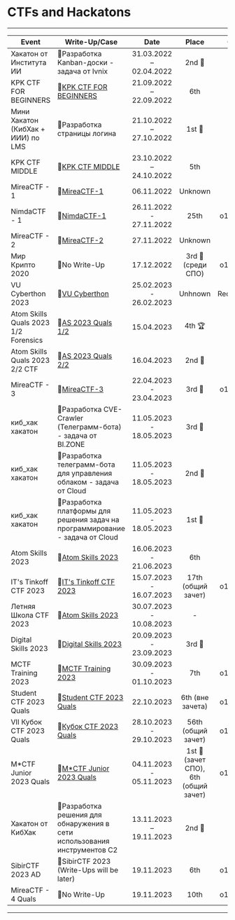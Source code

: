 # CTFs and Hackatons

---

| Event                                | Write-Up/Case                                                                                                                | Date                    | Place                                                | Command      |
| ------------------------------------ | ---------------------------------------------------------------------------------------------------------------------------- | :---------------------: | :--------------------------------------------------: | :----------: |
| Хакатон от Института ИИ              | :floppy_disk:Разработка Kanban-доски - задача от Ivnix                                                                       | 31.03.2022 – 02.04.2022 | 2nd :2nd_place_medal:                                | Impulse      |
| KPK CTF FOR BEGINNERS                | :green_book:[KPK CTF FOR BEGINNERS](../main/KPK-CTF/KPK-CTF-Beginners/KPK-CTF-Beginners.md)                                  | 21.09.2022 – 22.09.2022 | 6th                                                  | Solo         |
| Мини Хакатон (КибХак + ИИИ) по LMS   | :floppy_disk:Разработка страницы логина                                                                                      | 21.10.2022 – 27.10.2022 | 1st :1st_place_medal:                                | Impulse      |
| KPK CTF MIDDLE                       | :green_book:[KPK CTF MIDDLE](../main/KPK-CTF/KPK-CTF-Middle/KPK-CTF-Middle.md)                                               | 23.10.2022 – 24.10.2022 | 5th                                                  | Solo         |
| MireaCTF - 1                         | :green_book:[MireaCTF-1](../main/MireaCTF/MireaCTF-1/MireaCTF-1.md)                                                          | 06.11.2022              | Unknown                                              | Solo         |
| NimdaCTF - 1                         | :green_book:[NimdaCTF-1](../main/NimdaCTF/NimdaCTF-1/NimdaCTF-1.md)                                                          | 26.11.2022 - 27.11.2022 | 25th                                                 | o1d_bu7_go1d |
| MireaCTF - 2                         | :green_book:[MireaCTF-2](../main/MireaCTF/MireaCTF-2/MireaCTF-2.md)                                                          | 27.11.2022              | Unknown                                              | Solo         |
| Мир Крипто 2020                      | :green_book:No Write-Up                                                                                                      | 17.12.2022              | 3rd :3rd_place_medal: (среди СПО)                    | o1d_bu7_go1d |
| VU Cyberthon 2023                    | :green_book:[VU Cyberthon](../main/VU-Cyberthon/VU-Cyberthon-2023/VU-Cyberthon-2023.md)                                      | 25.02.2023 - 26.02.2023 | Unhnown                                              | RedHazzarTeam|
| Atom Skills Quals 2023 1/2 Forensics | :green_book:[AS 2023 Quals 1/2](../main/Atom-Skills-2023-qs/Atom-Skills-2023-qs-forensics/Atom-Skills-2023-qs-forensics.md)  | 15.04.2023              | 4th :trophy:                                         | Solo         |
| Atom Skills Quals 2023 2/2 CTF       | :green_book:[AS 2023 Quals 2/2](../main/Atom-Skills-2023-qs/Atom-Skills-2023-qs-CTF/Atom-Skills-2023-qs-CTF.md)              | 16.04.2023              | 2nd :2nd_place_medal:                                | Duo          |
| MireaCTF - 3                         | :green_book:[MireaCTF-3](../main/Atom-Skills-2023-qs/Atom-Skills-2023-qs-CTF.md)                                             | 22.04.2023 - 23.04.2023 | 3rd :3rd_place_medal:                                | o1d_bu7_go1d |
| киб_хак хакатон                      | :floppy_disk:Разработка CVE-Crawler (Телеграмм-бота) - задача от BI.ZONE                                                     | 11.05.2023 - 18.05.2023 | 3rd :3rd_place_medal:                                | Impulse      |
| киб_хак хакатон                      | :floppy_disk:Разработка телеграмм-бота для управления облаком - задача от Cloud                                              | 11.05.2023 - 18.05.2023 | 2nd :2nd_place_medal:                                | Impulse      |
| киб_хак хакатон                      | :floppy_disk:Разработка платформы для решения задач на программирование - задача от Cloud                                    | 11.05.2023 - 18.05.2023 | 1st :1st_place_medal:                                | Impulse      |
| Atom Skills 2023                     | :green_book:[Atom Skills 2023](../main/Atom-Skills-2023-qs/Atom-Skills-2023-qs-CTF.md)                                       | 16.06.2023 - 21.06.2023 | 6th                                                  | Duo          |
| IT's Tinkoff CTF 2023                | :green_book:[IT's Tinkoff CTF 2023](../main/Atom-Skills-2023-qs/Atom-Skills-2023-qs-CTF.md)                                  | 15.07.2023 - 16.07.2023 | 17th (общий зачет)                                   | o1d_bu7_go1d |
| Летняя Школа CTF 2023                | :green_book:[Atom Skills 2023](../main/Atom-Skills-2023-qs/Atom-Skills-2023-qs-CTF.md)                                       | 30.07.2023 - 10.08.2023 | -                                                    | Solo         |
| Digital Skills 2023                  | :green_book:[Digital Skills 2023](../main/Atom-Skills-2023-qs/Atom-Skills-2023-qs-CTF.md)                                    | 20.09.2023 - 23.09.2023 | 3rd :3rd_place_medal:                                | Duo          |
| MCTF Training 2023                   | :green_book:[MCTF Training 2023](../main/MCTF/MCTF-Training-2023/MCTF-Training-2023.md)                                      | 30.09.2023 - 01.10.2023 | 7th                                                  | o1d_bu7_go1d |
| Student CTF 2023 Quals               | :green_book:[Student CTF 2023 Quals](../main/MCTF/MCTF-Training-2023/MCTF-Training-2023.md)                                  | 22.10.2023              | 6th (вне зачета)                                     | o1d_bu7_go1d |
| VII Кубок CTF 2023 Quals             | :green_book:[Кубок CTF 2023 Quals](../main/MCTF/MCTF-Training-2023/MCTF-Training-2023.md)                                    | 28.10.2023 - 29.10.2023 | 56th (общий зачет)                                   | o1d_bu7_go1d |
| M*CTF Junior 2023 Quals              | :green_book:[M*CTF Junior 2023 Quals](../main/MCTF/MCTF-Junior-Quals-2023/MCTF-Junior-Quals-2023.md)                         | 04.11.2023 - 05.11.2023 | 1st :1st_place_medal: (зачет СПО), 6th (общий зачет) | o1d_bu7_go1d |
| Хакатон от КибХак                    | :floppy_disk:Разработка решения для обнаружения в сети использования инструментов C2                                         | 13.11.2023 – 19.11.2023 | 2nd :2nd_place_medal:                                | Impulse      |
| SibirCTF 2023 AD                     | :green_book:SibirCTF 2023 (Write-Ups will be later)                                                                          | 19.11.2023              | 6th                                                  | o1d_bu7_go1d |
| MireaCTF - 4 Quals                   | :green_book:No Write-Up                                                                                                      | 19.11.2023              | 10th                                                 | o1d_bu7_go1d |

---
